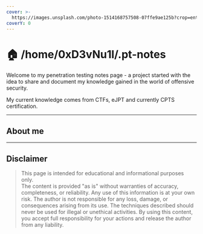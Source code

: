 ```yaml
---
cover: >-
  https://images.unsplash.com/photo-1514168757508-07ffe9ae125b?crop=entropy&cs=srgb&fm=jpg&ixid=M3wxOTcwMjR8MHwxfHNlYXJjaHwzfHxoYWNraW5nfGVufDB8fHx8MTcyMjUxNjMyMHww&ixlib=rb-4.0.3&q=85
coverY: 0
---
```


# 🏠 /home/0xD3vNu1l/.pt-notes



Welcome to my penetration testing notes page - a project started with the idea to share and document my knowledge gained in the world of offensive security.

My current knowledge comes from CTFs, eJPT and currently CPTS certification.

***

## **About me**


***

## **Disclaimer**

> This page is intended for educational and informational purposes only.\
> The content is provided "as is" without warranties of accuracy, completeness, or reliability. Any use of this information is at your own risk. The author is not responsible for any loss, damage, or consequences arising from its use. The techniques described should never be used for illegal or unethical activities. By using this content, you accept full responsibility for your actions and release the author from any liability.
